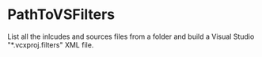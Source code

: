 # PathToVSFilters
List all the inlcudes and sources files from a folder and build a Visual Studio "*.vcxproj.filters" XML file.
